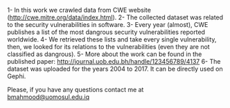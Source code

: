 1- In this work we crawled data from CWE website (http://cwe.mitre.org/data/index.html).
2- The collected dataset was related to the security vulnerabilities in software.
3- Every year (almost), CWE publishes a list of the most dangrous security vulnerabilities reported worldwide.
4- We retrieved these lists and take every single vulnerability, then, we looked for its relations to the vulnerabilities (even they are not classified as dangrous).
5- More about the work can be found in the published paper:
  http://journal.uob.edu.bh/handle/123456789/4137
6- The dataset was uploaded for the years 2004 to 2017. It can be directly used on Gephi.


Please, if you have any questions contact me at 
bmahmood@uomosul.edu.iq